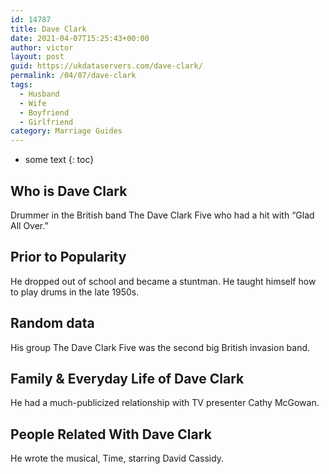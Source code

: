 ```yaml
---
id: 14787
title: Dave Clark
date: 2021-04-07T15:25:43+00:00
author: victor
layout: post
guid: https://ukdataservers.com/dave-clark/
permalink: /04/07/dave-clark
tags:
  - Husband
  - Wife
  - Boyfriend
  - Girlfriend
category: Marriage Guides
---
```


* some text
{: toc}


## Who is Dave Clark



Drummer in the British band The Dave Clark Five who had a hit with &#8220;Glad All Over.&#8221;

                
                
                
## Prior to Popularity



He dropped out of school and became a stuntman. He taught himself how to play drums in the late 1950s.

                
                
                
## Random data



His group The Dave Clark Five was the second big British invasion band.

                
                
                
## Family & Everyday Life of Dave Clark



He had a much-publicized relationship with TV presenter Cathy McGowan.

                
                
                
## People Related With Dave Clark



He wrote the musical, Time, starring David Cassidy.

                
              
            
          
          
          
